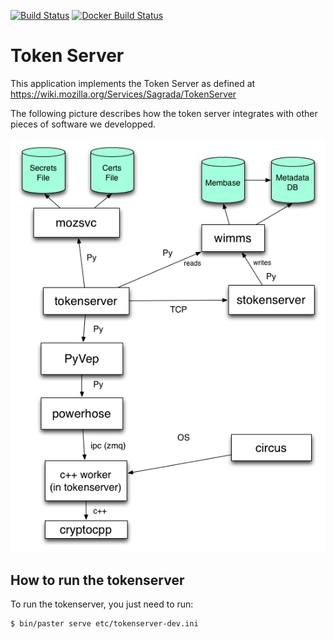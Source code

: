 [![Build Status](https://travis-ci.org/mozilla-services/tokenserver.png?branch=master)](https://travis-ci.org/mozilla-services/tokenserver)
[![Docker Build Status](https://circleci.com/gh/mozilla-services/tokenserver/tree/master.svg?style=shield&circle-token=0fdb6d8d80e18f180132ea25cf9f75a38828591a)](https://circleci.com/gh/mozilla-services/tokenserver)

# Token Server

This application implements the Token Server as defined at
https://wiki.mozilla.org/Services/Sagrada/TokenServer

The following picture describes how the token server integrates with other
pieces of software we developped.

![Token Server diagram](/token-server-diagram.png)

## How to run the tokenserver

To run the tokenserver, you just need to run:

    $ bin/paster serve etc/tokenserver-dev.ini
